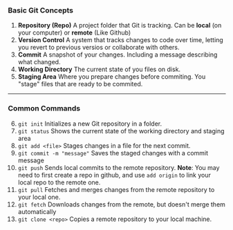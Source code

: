 ### **Basic Git Concepts**

1. **Repository (Repo)**
   A project folder that Git is tracking. Can be
   **local** (on your computer) or **remote** (Like Github)
2. **Version Control**
   A system that tracks changes to code over time, letting you revert to previous versios or collaborate with others.
3. **Commit**
   A snapshot of your changes. Including a
   message describing what changed.
4. **Working Directory**
   The current state of you files on
   disk.
5. **Staging Area**
   Where you prepare changes before
   commiting. You "stage" files that are
   ready to be commited.

---

### **Common Commands**

6. `git init`
   Initializes a new Git repository in a folder.
7. `git status`
   Shows the current state of the working directory and staging area
8. `git add <file>`
   Stages changes in a file for the next commit.
9. `git commit -m "message"`
   Saves the staged changes with a commit message
10. `git push`
    Sends local commits to the remote repository.
    **Note**: You may need to first create a repo in github, and use `add origin` to link your local repo to the remote one.
11. `git pull`
    Fetches and merges changes from the remote repository to your local one.
12. `git fetch`
    Downloads changes from the remote, but doesn't merge them automatically
13. `git clone <repo>`
    Copies a remote repository to your local machine.
